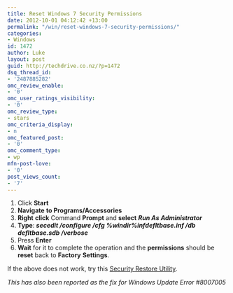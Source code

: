 ```yaml
---
title: Reset Windows 7 Security Permissions
date: 2012-10-01 04:12:42 +13:00
permalink: "/win/reset-windows-7-security-permissions/"
categories:
- Windows
id: 1472
author: Luke
layout: post
guid: http://techdrive.co.nz/?p=1472
dsq_thread_id:
- '2487885282'
omc_review_enable:
- '0'
omc_user_ratings_visibility:
- '0'
omc_review_type:
- stars
omc_criteria_display:
- n
omc_featured_post:
- '0'
omc_comment_type:
- wp
mfn-post-love:
- '0'
post_views_count:
- '7'
---
```


<ol start="1">
  <li>
    Click <strong>Start</strong>
  </li>
  <li>
    <strong>Navigate</strong> <strong>to Programs/Accessories</strong>
  </li>
  <li>
    <strong>Right</strong> <strong>click</strong> Command <strong>Prompt</strong> and <strong>select</strong> <strong><em>Run As Administrator</em></strong>
  </li>
  <li>
    <strong>Type</strong>: <strong><em>secedit /configure /cfg %windir%infdefltbase.inf /db defltbase.sdb /verbose</em></strong>
  </li>
  <li>
    Press <strong>Enter</strong>
  </li>
  <li>
    <strong>Wait</strong> for it to complete the operation and the <strong>permissions</strong> should be <strong>reset</strong> back to <strong>Factory</strong> <strong>Settings</strong>.
  </li>
</ol>

If the above does not work, try this <a title="Security_Restore" href="http://www.softpedia.com/get/Security/Security-Related/Security-Restore.shtml" target="_blank">Security Restore Utility</a>.

_This has also been reported as the fix for Windows Update Error #8007005_